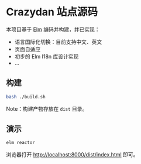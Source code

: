 Crazydan 站点源码
===================================

本项目基于 [Elm](https://elm-lang.org/) 编码并构建，并已实现：
- 语言国际化切换：目前支持中文、英文
- 页面自适应
- 初步的 Elm I18n 库设计实现
- ...

## 构建

```bash
bash ./build.sh
```

Note：构建产物存放在 `dist` 目录。

## 演示

```bash
elm reactor
```

浏览器打开 [http://localhost:8000/dist/index.html](http://localhost:8000/dist/index.html) 即可。
